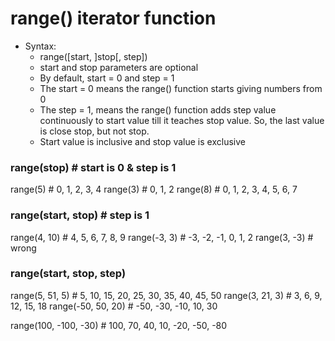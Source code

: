 # range() iterator function
- Syntax:
    - range([start, ]stop[, step])
    - start and stop parameters are optional
    - By default, start = 0 and step = 1
    - The start = 0 means the range() function starts giving numbers from 0
    - The step = 1, means the range() function adds step value continuously to start value till it teaches stop value. So, the last value is close stop, but not stop.
    - Start value is inclusive and stop value is exclusive

### range(stop)     # start is 0 & step is 1
range(5)        # 0, 1, 2, 3, 4
range(3)        # 0, 1, 2
range(8)        # 0, 1, 2, 3, 4, 5, 6, 7

### range(start, stop)      # step is 1
range(4, 10)            # 4, 5, 6, 7, 8, 9
range(-3, 3)            # -3, -2, -1, 0, 1, 2
range(3, -3)            # wrong

### range(start, stop, step)
range(5, 51, 5)     # 5, 10, 15, 20, 25, 30, 35, 40, 45, 50
range(3, 21, 3)     # 3, 6, 9, 12, 15, 18
range(-50, 50, 20)  # -50, -30, -10, 10, 30

range(100, -100, -30)   # 100, 70, 40, 10, -20, -50, -80